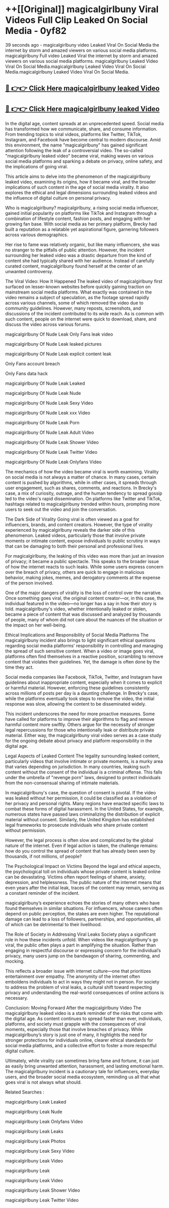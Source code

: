 # ++[[Original]] magicalgirlbuny Viral Videos Full Clip Leaked On Social Media - 0yf82<br>

39 seconds ago - magicalgirlbuny video Leaked Viral On Social Media the internet by storm and amazed viewers on various social media platforms.
magicalgirlbuny Full video Leaked Viral the internet by storm and amazed viewers on various social media platforms. magicalgirlbuny Leaked Video Viral On Social Media.magicalgirlbuny Leaked Video Viral On Social Media.magicalgirlbuny Leaked Video Viral On Social Media.<br>


## [🔴 👉👉 Click Here magicalgirlbuny leaked Video ](https://onlyclips.site?title=magicalgirlbuny&ref=git)

## [🔴 👉👉 Click Here magicalgirlbuny leaked Video ](https://onlyclips.site?title=magicalgirlbuny&ref=git)

In the digital age, content spreads at an unprecedented speed. Social media has transformed how we communicate, share, and consume information. From trending topics to viral videos, platforms like Twitter, TikTok, Instagram, and Facebook have become central to modern discourse. Amid this environment, the name "magicalgirlbuny" has gained significant attention following the leak of a controversial video. The so-called "magicalgirlbuny leaked video" became viral, making waves on various social media platforms and sparking a debate on privacy, online safety, and the implications of going viral.

This article aims to delve into the phenomenon of the magicalgirlbuny leaked video, examining its origins, how it became viral, and the broader implications of such content in the age of social media virality. It also explores the ethical and legal dimensions surrounding leaked videos and the influence of digital culture on personal privacy.

Who is magicalgirlbuny?
magicalgirlbuny, a rising social media influencer, gained initial popularity on platforms like TikTok and Instagram through a combination of lifestyle content, fashion posts, and engaging with her growing fan base. With social media as her primary platform, Brecky had built a reputation as a relatable yet aspirational figure, garnering followers across various demographics.

Her rise to fame was relatively organic, but like many influencers, she was no stranger to the pitfalls of public attention. However, the incident surrounding her leaked video was a drastic departure from the kind of content she had typically shared with her audience. Instead of carefully curated content, magicalgirlbuny found herself at the center of an unwanted controversy.

The Viral Video: How It Happened
The leaked video of magicalgirlbuny first surfaced on lesser-known websites before quickly gaining traction on mainstream social media platforms. What exactly was contained in the video remains a subject of speculation, as the footage spread rapidly across various channels, some of which removed the video due to community guidelines. However, many reposts, screenshots, and discussions of the incident contributed to its wide reach. As is common with such content, people on the internet were quick to download, share, and discuss the video across various forums.

magicalgirlbuny Of Nude Leak Only Fans leak video

magicalgirlbuny Of Nude Leak leaked pictures

magicalgirlbuny Of Nude Leak explicit content leak

Only Fans account breach

Only Fans data hack

magicalgirlbuny Of Nude Leak Leaked

magicalgirlbuny Of Nude Leak Nude

magicalgirlbuny Of Nude Leak Sexy Video

magicalgirlbuny Of Nude Leak xxx Video

magicalgirlbuny Of Nude Leak Porn

magicalgirlbuny Of Nude Leak Adult Video

magicalgirlbuny Of Nude Leak Shower Video

magicalgirlbuny Of Nude Leak Twitter Video

magicalgirlbuny Of Nude Leak Onlyfans Video

The mechanics of how the video became viral is worth examining. Virality on social media is not always a matter of chance. In many cases, certain content is pushed by algorithms, while in other cases, it spreads through user engagement, such as shares, comments, and reactions. In Brecky's case, a mix of curiosity, outrage, and the human tendency to spread gossip led to the video's rapid dissemination. On platforms like Twitter and TikTok, hashtags related to magicalgirlbuny trended within hours, prompting more users to seek out the video and join the conversation.

The Dark Side of Virality
Going viral is often viewed as a goal for influencers, brands, and content creators. However, the type of virality experienced by magicalgirlbuny reveals the darker side of this phenomenon. Leaked videos, particularly those that involve private moments or intimate content, expose individuals to public scrutiny in ways that can be damaging to both their personal and professional lives.

For magicalgirlbuny, the leaking of this video was more than just an invasion of privacy; it became a public spectacle. This speaks to the broader issue of how the internet reacts to such leaks. While some users express concern over the breach of privacy, others are quick to engage in malicious behavior, making jokes, memes, and derogatory comments at the expense of the person involved.

One of the major dangers of virality is the loss of control over the narrative. Once something goes viral, the original content creator—or, in this case, the individual featured in the video—no longer has a say in how their story is told. magicalgirlbuny's video, whether intentionally leaked or stolen, became a piece of content that was discussed and analyzed by thousands of people, many of whom did not care about the nuances of the situation or the impact on her well-being.

Ethical Implications and Responsibility of Social Media Platforms
The magicalgirlbuny incident also brings to light significant ethical questions regarding social media platforms' responsibility in controlling and managing the spread of such sensitive content. When a video or image goes viral, platforms often find themselves in a reactive position, scrambling to remove content that violates their guidelines. Yet, the damage is often done by the time they act.

Social media companies like Facebook, TikTok, Twitter, and Instagram have guidelines about inappropriate content, especially when it comes to explicit or harmful material. However, enforcing these guidelines consistently across millions of posts per day is a daunting challenge. In Brecky's case, while the platforms eventually took steps to remove the video, the initial response was slow, allowing the content to be disseminated widely.

This incident underscores the need for more proactive measures. Some have called for platforms to improve their algorithms to flag and remove harmful content more swiftly. Others argue for the necessity of stronger legal repercussions for those who intentionally leak or distribute private material. Either way, the magicalgirlbuny viral video serves as a case study for the ongoing debate about privacy and platform responsibility in the digital age.

Legal Aspects of Leaked Content
The legality surrounding leaked content, particularly videos that involve intimate or private moments, is a murky area that varies depending on jurisdiction. In many countries, leaking such content without the consent of the individual is a criminal offense. This falls under the umbrella of "revenge porn" laws, designed to protect individuals from the non-consensual sharing of intimate materials.

In magicalgirlbuny's case, the question of consent is pivotal. If the video was leaked without her permission, it could be classified as a violation of her privacy and personal rights. Many regions have enacted specific laws to combat these forms of digital harassment. In the United States, for example, numerous states have passed laws criminalizing the distribution of explicit material without consent. Similarly, the United Kingdom has established legal frameworks to prosecute individuals who share private content without permission.

However, the legal process is often slow and complicated by the global nature of the internet. Even if legal action is taken, the challenge remains: how do you control the spread of content that has already been seen by thousands, if not millions, of people?

The Psychological Impact on Victims
Beyond the legal and ethical aspects, the psychological toll on individuals whose private content is leaked online can be devastating. Victims often report feelings of shame, anxiety, depression, and helplessness. The public nature of the internet means that even years after the initial leak, traces of the content may remain, serving as a constant reminder of the incident.

magicalgirlbuny’s experience echoes the stories of many others who have found themselves in similar situations. For influencers, whose careers often depend on public perception, the stakes are even higher. The reputational damage can lead to a loss of followers, partnerships, and opportunities, all of which can be detrimental to their livelihood.

The Role of Society in Addressing Viral Leaks
Society plays a significant role in how these incidents unfold. When videos like magicalgirlbuny's go viral, the public often plays a part in amplifying the situation. Rather than engaging in respectful discourse or expressing concern for the individual’s privacy, many users jump on the bandwagon of sharing, commenting, and mocking.

This reflects a broader issue with internet culture—one that prioritizes entertainment over empathy. The anonymity of the internet often emboldens individuals to act in ways they might not in person. For society to address the problem of viral leaks, a cultural shift toward respecting privacy and understanding the real-world consequences of online actions is necessary.

Conclusion: Moving Forward After the magicalgirlbuny Video
The magicalgirlbuny leaked video is a stark reminder of the risks that come with the digital age. As content continues to spread faster than ever, individuals, platforms, and society must grapple with the consequences of viral moments, especially those that involve breaches of privacy. While magicalgirlbuny’s story is just one of many, it highlights the need for stronger protections for individuals online, clearer ethical standards for social media platforms, and a collective effort to foster a more respectful digital culture.

Ultimately, while virality can sometimes bring fame and fortune, it can just as easily bring unwanted attention, harassment, and lasting emotional harm. The magicalgirlbuny incident is a cautionary tale for influencers, everyday users, and the broader social media ecosystem, reminding us all that what goes viral is not always what should.

Related Searches :

magicalgirlbuny Leak Leaked

magicalgirlbuny Leak Nude

magicalgirlbuny Leak Onlyfans Video

magicalgirlbuny Leak Leaks

magicalgirlbuny Leak Photos

magicalgirlbuny Leak Sexy Video

magicalgirlbuny Leak Video

magicalgirlbuny Leak

magicalgirlbuny Leak Video

magicalgirlbuny Leak Shower Video

magicalgirlbuny Leak Twitter Video

